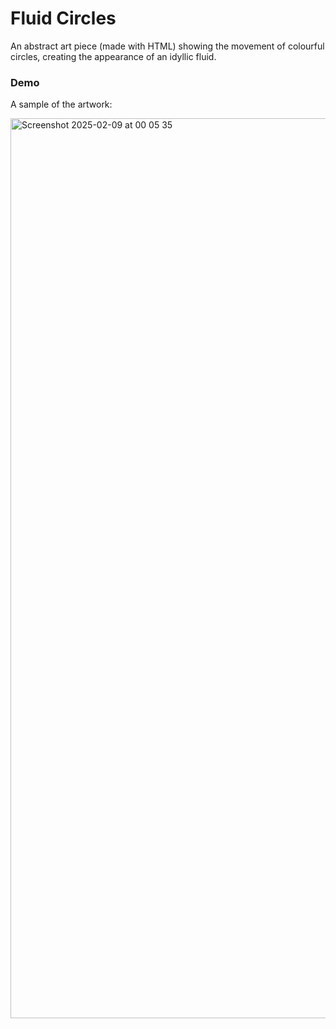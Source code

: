 # Fluid Circles

An abstract art piece (made with HTML) showing the movement of colourful circles, creating the appearance of an idyllic fluid.

### Demo

A sample of the artwork:

<img width="1440" alt="Screenshot 2025-02-09 at 00 05 35" src="https://github.com/user-attachments/assets/3424d034-a806-44bb-a7b7-3920a154a4a9" />
